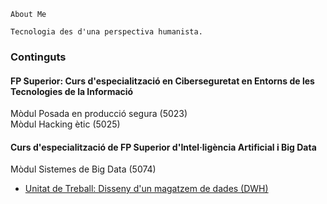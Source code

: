 <!-- 
---
theme: jekyll-theme-minimal
---
-->
``` 
About Me

Tecnologia des d'una perspectiva humanista.  
```

### Continguts

#### FP Superior: Curs d'especialització en Ciberseguretat en Entorns de les Tecnologies de la Informació

Mòdul Posada en producció segura (5023)  
Mòdul Hacking ètic (5025)

#### Curs d'especialització de FP Superior d'Intel·ligència Artificial i Big Data  

Mòdul Sistemes de Big Data (5074)
- [Unitat de Treball: Disseny d'un magatzem de dades (DWH)](content/fp-ia-bigdata.html)

<!-- 
<a href="content/enlinia.html">Website Contents</a>
https://amaliag0.github.io 
-->